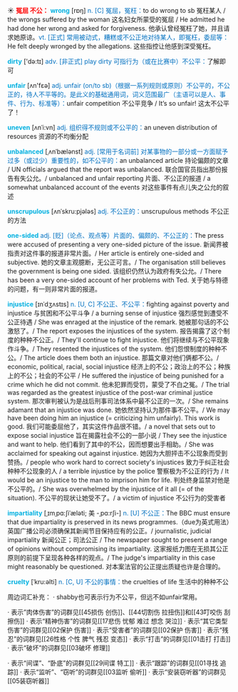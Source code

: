 ☀ <font color="red">**冤屈 不公：**</font>
<font color="sky blue">**wrong**</font> [rɒŋ] 
<font color="#0070c0">n. [C] 冤屈，冤枉：</font>to do wrong to sb 冤枉某人 / the wrongs suffered by the woman 这名妇女所蒙受的冤屈 / He admitted he had done her wrong and asked for forgiveness. 他承认曾经冤枉了她，并且请求她原谅。<font color="#0070c0">vt. [正式] 常用被动式，糟糕或不公正地对待某人，即冤枉，委屈等：</font>He felt deeply wronged by the allegations. 这些指控让他感到深受冤枉。

<font color="sky blue">**dirty**</font> ['də:tɪ] 
<font color="#0070c0">adv. [非正式] play dirty 可指行为（或在比赛中）不公平：</font>了解即可

<font color="sky blue">**unfair**</font> [ʌn'fεə] 
<font color="#0070c0">adj. unfair (on/to sb)（根据一系列规则或原则）不公平的，不公正的，待人不平等的。是此义的基础通用词，词义范围最广（主语可以是人、事件、行为、标准等）：</font>unfair competition 不公平竞争 / It’s so unfair! 这太不公平了！ 
           
<font color="sky blue">**uneven**</font> [ʌnˈi:vn]
<font color="#0070c0">adj. 组织得不规则或不公平的：</font>an uneven distribution of resources 资源的不均衡分配           
           
<font color="sky blue">**unbalanced**</font> [ˌʌnˈbælənst]
<font color="#0070c0">adj. [常用于名词前] 对某事物的一部分或一方面赋予过多（或过少）重要性的，如不公平的：</font>an unbalanced article 持论偏颇的文章 / UN officials argued that the report was unbalanced. 联合国官员指出那份报告有失公允。/ unbalanced and unfair reporting 片面、不公正的报道 / a somewhat unbalanced account of the events 对这些事件有点儿失之公允的叙述 

<font color="sky blue">**unscrupulous**</font> [ʌnˈskru:pjələs]
<font color="#0070c0">adj. 不公正的：</font>unscrupulous methods 不公正的方法
    
<font color="sky blue">**one-sided**</font>
<font color="#0070c0">adj. [贬]（论点、观点等）片面的、偏颇的、不公正的：</font>The press were accused of presenting a very one-sided picture of the issue. 新闻界被指责对这件事的报道非常片面。/ Her article is entirely one-sided and subjective. 她的文章主观臆断，无公正可言。/ The organisation still believes the government is being one sided. 该组织仍然认为政府有失公允。/ There has been a very one-sided account of her problems with Ted. 关于她与特德的问题，有一则非常片面的报道。

<font color="sky blue">**injustice**</font> [ɪnˈdʒʌstɪs]
<font color="#0070c0">n. [U, C] 不公正、不公平：</font>fighting against poverty and injustice 与贫困和不公平斗争 / a burning sense of injustice 强烈感觉到遭受不公正待遇 / She was enraged at the injustice of the remark. 她被那句话的不公激怒了。/ The report exposes the injustices of the system. 报告揭露了这个制度的种种不公正。/ They'll continue to fight injustice. 他们将继续与不公平现象作斗争。/ They resented the injustices of the system. 他们怨恨制度的种种不公。/ The article does them both an injustice. 那篇文章对他们俩都不公。/ economic, political, racial, social injustice 经济上的不公；政治上的不公；种族上的不公；社会的不公平 / He suffered the injustice of being punished for a crime which he did not commit. 他未犯罪而受罚，蒙受了不白之冤。/ The trial was regarded as the greatest injustice of the post-war criminal justice system. 那次审判被认为是战后刑事司法体系中最不公正的一次。/ She remains adamant that an injustice was done. 她依然坚持认为那件事不公平。/ We may have been doing him an injustice (= criticizing him unfairly). This work is good. 我们可能委屈他了，其实这件作品很不错。/ a novel that sets out to expose social injustice 旨在揭露社会不公的一部小说 / They see the injustice and want to help. 他们看到了其中的不公，因而想要出手相助。/ She was acclaimed for speaking out against injustice. 她因为大胆抨击不公现象而受到赞扬。/ people who work hard to correct society's injustices 致力于纠正社会种种不公现象的人 / a terrible injustice by the police 警察极为不公正的行为 / It would be an injustice to the man to imprison him for life. 判处终身监禁对他是不公平的。/ She was overwhelmed by the injustice of it all (= of the situation). 不公平的现状让她受不了。/ a victim of injustice 不公行为的受害者
           
<font color="sky blue">**impartiality**</font> [ˌɪmˌpɑ:ʃiˈæləti; 美 -ˌpɑ:rʃi-]
<font color="#0070c0">n. [U] 不公正：</font>The BBC must ensure that due impartiality is preserved in its news programmes.（due为英式用法）英国广播公司必须确保其新闻节目保持应有的公正。/ journalistic, judicial impartiality 新闻公正；司法公正 / The newspaper sought to present a range of opinions without compromising its impartiality. 这家报纸力图在无损其公正原则的前提下呈现各种各样的观点。/ The judge's impartiality in this case might reasonably be questioned. 对本案法官的公正提出质疑也许是合理的。
           
<font color="sky blue">**cruelty**</font> [ˈkru:əlti]
<font color="#0070c0">n. [C, U] 不公的事情：</font>the cruelties of life 生活中的种种不公

周边词汇补充：
· shabby也可表示行为不公平，但远不如unfair常用。

· 表示”肉体伤害”的词群见[[45损伤 创伤]]、[[44切割伤 拉扭伤]]和[[43叮咬伤 刮擦伤]]
· 表示“精神伤害”的词群见[[17悲伤 忧郁 难过 想念 哭泣]]
· 表示“其它类型伤害”的词群见[[02保护 伤害]]
· 表示“受害者”的词群见[[02保护 伤害]]
· 表示“残忍”的词群见[[26性格 个性 脾气 残忍 变态]]
· 表示“打击”的词群见[[01击打 打击]]
· 表示“破坏”的词群见[[03破坏 修理]]

· 表示“间谍”、“卧底”的词群见[[29间谍 特工]]
· 表示“跟踪”的词群见[[01寻找 追踪]]
· 表示“监听”、“窃听”的词群见[[03监听 偷听]]
· 表示“安装窃听器”的词群见[[05装窃听器]]
